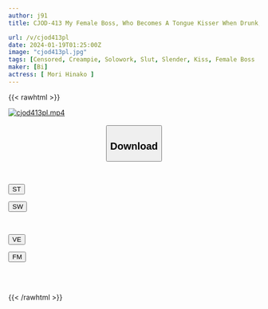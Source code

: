```yaml
---
author: j91
title: CJOD-413 My Female Boss, Who Becomes A Tongue Kisser When Drunk, Holds Me In A Tongue Hold And Makes Me Ejaculate While Making Me Drool. Hinako Mori

url: /v/cjod413pl
date: 2024-01-19T01:25:00Z
image: "cjod413pl.jpg"
tags: [Censored, Creampie, Solowork, Slut, Slender, Kiss, Female Boss	]
maker: [Bi]
actress: [ Mori Hinako ]
---
```



{{< rawhtml >}}

<div class="video" data-videoid="zrxmQMaAz2cpp1">
    <a href="javascript:;">
        <img src="/v/cjod413pl/cjod413pl.jpg" width="WIDTH" height="HEIGHT" alt="cjod413pl.mp4" loading="lazy">
    </a>
</div>

<script type="text/javascript" src="https://j91.asia/asset/on-demand-st.js"></script>

<br>
  <link rel="stylesheet" href="https://j91.asia/asset/bs5.css">
  
  <center>
  <button class="btn btn-primary" type="button" data-bs-toggle="collapse" data-bs-target=".multi-collapse" aria-expanded="false" aria-controls="multiCollapseExample1 multiCollapseExample2"><h2>Download</h2></button></center>
</p>
<div class="row">
  <div class="col">
    <div class="collapse multi-collapse" id="multiCollapseExample1">
      <div class="card card-body">
	      	      <br>
<div class="buttons">  
<p><a href="https://streamtape.to/v/zrxmQMaAz2cpp1" target="_blank"><button class="btn-hover color-3"><i class="fa fa-download"></i> ST</button></a></p>
<p><a href="https://flaswish.com/zk6p2046cpwt" target="_blank"><button class="btn-hover color-2"><i class="fa fa-download"></i> SW</button></a></p></div>
    </div>
  </div>
</div>
  <div class="col">
    <div class="collapse multi-collapse" id="multiCollapseExample2">
      <div class="card card-body">
	      <br>
<div class="buttons">
<p><a href="javascript:;" target="_blank"><button class="btn-hover color-9"><i class="fa fa-download"></i> VE</button></a></p>
<p><a href="javascript:;" target="_blank"><button class="btn-hover color-8"><i class="fa fa-download"></i> FM</button></a></p></div>
<br><br>
      </div>
    </div>
  </div>
</div>

{{< /rawhtml >}}